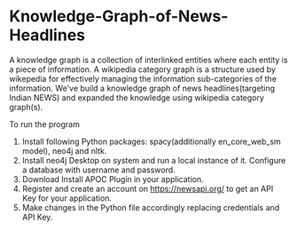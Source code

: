 # Knowledge-Graph-of-News-Headlines

A knowledge graph is a collection of interlinked entities where each entity is a piece of information.
A wikipedia category graph is a structure used by wikepedia for effectively managing the information sub-categories of the information.
We've build a knowledge graph of news headlines(targeting Indian NEWS) and expanded the knowledge using wikipedia category graph(s).

To run the program
1. Install following Python packages: spacy(additionally en_core_web_sm model), neo4j and nltk.
2. Install neo4j Desktop on system and run a local instance of it. Configure a database with username and password.
3. Download Install APOC Plugin in your application.
4. Register and create an account on https://newsapi.org/ to get an API Key for your application.
5. Make changes in the Python file accordingly replacing credentials and API Key.
